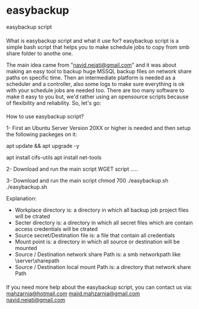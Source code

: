 # easybackup
easybackup script 
####
What is easybackup script and what it use for?
easybackup script is a simple bash script that helps you to make schedule jobs to copy from smb share folder to anothe one.

The main idea came from "navid.nejati@gmail.com" and it was about making an easy tool to backup huge MSSQL backup files on network share paths on specific time.
Then an intermediate platform is needed as a scheduler and a controller, also some logs to make sure everything is ok with your schedule jobs are needed too.
There are too many software to make it easy to you but, we'd rather using an opensource scripts because of flexibility and reliability. So, let's go:
####
####
How to use easybackup script?

1- First an Ubuntu Server Version 20XX or higher is needed and then setup the following packeges on it:

apt update && apt upgrade -y

apt install cifs-utils
apt install net-tools

2- Download and run the main script
WGET script .....

3- Download and run the main script
chmod 700 ./easybackup.sh
./easybackup.sh

Explanation:
- Workplace directory is: a directory in which all backup job project files will be ctrated
- Secter directory is: a directory in which all secret files which are contain access credentials will be ctrated
- Source secret/Destination file is: a file that contain all credentials 
- Mount point is: a directory in which all source or destination will be mounted
- Source / Destination network share Path is: a smb networkpath like \\server\sharepath
- Source / Destination local mount Path is: a directory that network share Path 
####
####
If you need more help about the easybackup script, you can contact us via:
mahzarnia@hotmail.com
majid.mahzarnia@gmail.com
navid.nejati@gmail.com
